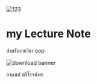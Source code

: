 ![123](https://github.com/Yoshiii12/Yoshiii12.github.io/assets/159877903/f7c64f69-c0b9-4749-9928-3862d553421e)


# my Lecture Note

สำหรับรายวิชา oop


![download banner](./123.jpg)

อานนท์ ตรีโรจน์พร 
